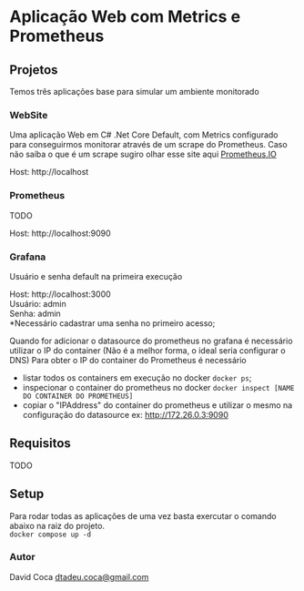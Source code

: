 # Aplicação Web com Metrics e Prometheus 

## Projetos  
Temos três aplicações base para simular um ambiente monitorado

### WebSite
Uma aplicação Web em C# .Net Core Default, com Metrics configurado para conseguirmos monitorar através de um scrape do Prometheus.
Caso não saíba o que é um scrape sugiro olhar esse site aqui [Prometheus.IO](https://prometheus.io/docs/prometheus/latest/getting_started/)

Host: http://localhost

### Prometheus 
TODO 

Host: http://localhost:9090

### Grafana
Usuário e senha default na primeira execução  

Host: http://localhost:3000  
Usuário: admin  
Senha: admin  
*Necessário cadastrar uma senha no primeiro acesso;

Quando for adicionar o datasource do prometheus no grafana é necessário utilizar o IP do container (Não é a melhor forma, o ideal seria configurar o DNS)
Para obter o IP do container do Prometheus é necessário
 - listar todos os containers em execução no docker `docker ps`;
 - inspecionar o container do prometheus no docker `docker inspect [NAME DO CONTAINER DO PROMETHEUS]`
 - copiar o "IPAddress" do container do prometheus e utilizar o mesmo na configuração do datasource ex: http://172.26.0.3:9090

## Requisitos
TODO 

## Setup 
Para rodar todas as aplicações de uma vez basta exercutar o comando abaixo na raiz do projeto.  
`docker compose up -d`

### Autor 
David Coca
dtadeu.coca@gmail.com